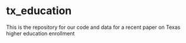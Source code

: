 # tx_education
This is the repository for our code and data for a recent paper on Texas higher education enrollment
